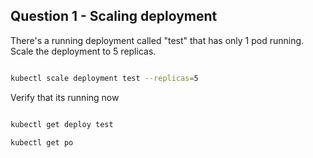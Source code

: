 ## Question 1 - Scaling deployment

There's a running deployment called "test" that has only 1 pod running. Scale the deployment to 5 replicas.

```sh

kubectl scale deployment test --replicas=5

```

Verify that its running now


```sh

kubectl get deploy test

kubectl get po

```